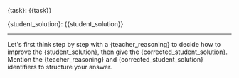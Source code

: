 {task}: {{task}}

{student_solution}: {{student_solution}}

-----------------

Let's first think step by step with a {teacher_reasoning} to decide how to improve the {student_solution}, then give the {corrected_student_solution}. Mention the {teacher_reasoning} and {corrected_student_solution} identifiers to structure your answer.